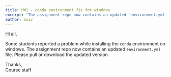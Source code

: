 ```yaml
---
title: HW1 - conda environment fix for windows
excerpt: "The assignment repo now contains an updated `environment.yml` file."
author: aviv
---
```


Hi all,

Some students reported a problem while installing the `conda` environment on windows.
The assignment repo now contains an updated `environment.yml` file.
Please pull or download the updated version.

Thanks,  
Course staff
